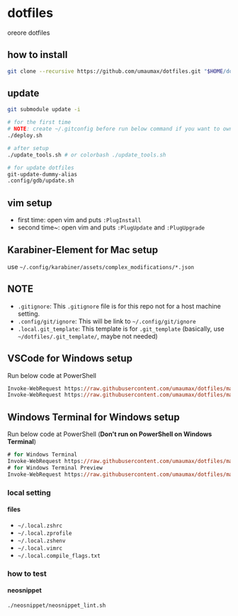 # dotfiles

oreore dotfiles

## how to install
``` bash
git clone --recursive https://github.com/umaumax/dotfiles.git "$HOME/dotfiles"
```

## update
``` bash
git submodule update -i

# for the first time
# NOTE: create ~/.gitconfig before run below command if you want to own git config setting
./deploy.sh

# after setup
./update_tools.sh # or colorbash ./update_tools.sh

# for update dotfiles
git-update-dummy-alias
.config/gdb/update.sh
```

## vim setup
* first  time:  open vim and puts `:PlugInstall`
* second time~: open vim and puts `:PlugUpdate` and `:PlugUpgrade`

## Karabiner-Element for Mac setup
use `~/.config/karabiner/assets/complex_modifications/*.json`

## NOTE
* `.gitignore`: This `.gitignore` file is for this repo not for a host machine setting.
* `.config/git/ignore`: This will be link to `~/.config/git/ignore`
* `.local.git_template`: This template is for `.git_template` (basically, use `~/dotfiles/.git_template/`, maybe not needed)

## VSCode for Windows setup
Run below code at PowerShell
``` ps
Invoke-WebRequest https://raw.githubusercontent.com/umaumax/dotfiles/master/.config/Code/User/settings.json    -OutFile $HOME/AppData/Roaming/Code/User/settings.json
Invoke-WebRequest https://raw.githubusercontent.com/umaumax/dotfiles/master/.config/Code/User/keybindings.json -OutFile $HOME/AppData/Roaming/Code/User/keybindings.json
```

## Windows Terminal for Windows setup
Run below code at PowerShell (__Don't run on PowerShell on Windows Terminal__)
``` ps
# for Windows Terminal
Invoke-WebRequest https://raw.githubusercontent.com/umaumax/dotfiles/master/.config/Microsoft.WindowsTerminal/settings.json -OutFile $env:LOCALAPPDATA/Packages/Microsoft.WindowsTerminal_8wekyb3d8bbwe/LocalState/settings.json
# for Windows Terminal Preview
Invoke-WebRequest https://raw.githubusercontent.com/umaumax/dotfiles/master/.config/Microsoft.WindowsTerminal/settings.json -OutFile $env:LOCALAPPDATA/Packages/Microsoft.WindowsTerminalPreview_8wekyb3d8bbwe/LocalState/settings.json
```

### local setting
#### files
* `~/.local.zshrc`
* `~/.local.zprofile`
* `~/.local.zshenv`
* `~/.local.vimrc`
* `~/.local.compile_flags.txt`

### how to test
#### neosnippet
``` bash
./neosnippet/neosnippet_lint.sh
```
